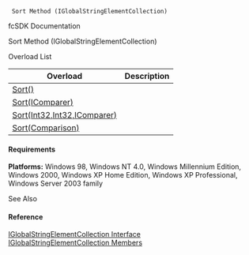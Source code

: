 ﻿     Sort Method (IGlobalStringElementCollection)                                                   

fcSDK Documentation

Sort Method (IGlobalStringElementCollection)

Overload List

| Overload | Description |
| --- | --- |
| [Sort()](fcSDK~FChoice.Foundation.Clarify.DataObjects.IGlobalStringElementCollection~Sort().md) |   |
| [Sort(IComparer<IGlobalStringElement>)](fcSDK~FChoice.Foundation.Clarify.DataObjects.IGlobalStringElementCollection~Sort(IComparer{IGlobalStringElement}).md) |   |
| [Sort(Int32,Int32,IComparer<IGlobalStringElement>)](fcSDK~FChoice.Foundation.Clarify.DataObjects.IGlobalStringElementCollection~Sort(Int32,Int32,IComparer{IGlobalStringElement}).md) |   |
| [Sort(Comparison<IGlobalStringElement>)](fcSDK~FChoice.Foundation.Clarify.DataObjects.IGlobalStringElementCollection~Sort(Comparison{IGlobalStringElement}).md) |   |

#### Requirements

**Platforms:** Windows 98, Windows NT 4.0, Windows Millennium Edition, Windows 2000, Windows XP Home Edition, Windows XP Professional, Windows Server 2003 family

See Also

#### Reference

[IGlobalStringElementCollection Interface](fcSDK~FChoice.Foundation.Clarify.DataObjects.IGlobalStringElementCollection.md)  
[IGlobalStringElementCollection Members](fcSDK~FChoice.Foundation.Clarify.DataObjects.IGlobalStringElementCollection_members.md)